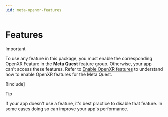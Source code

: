 ```yaml
---
uid: meta-openxr-features
---
```

# Features

> [!IMPORTANT]
> To use any feature in this package, you must enable the corresponding OpenXR Feature in the **Meta Quest** feature group. Otherwise, your app can't access these features. Refer to [Enable OpenXR features](xref:meta-openxr-project-settings#enable-openxr-features) to understand how to enable OpenXR features for the Meta Quest.

[!include[](../snippets/features-table.md)]

> [!TIP]
> If your app doesn't use a feature, it's best practice to disable that feature. In some cases doing so can improve your app's performance.
